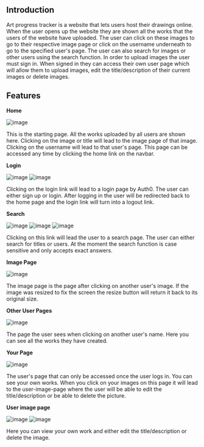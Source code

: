 <h2>Introduction</h2>

Art progress tracker is a website that lets users host their drawings online. When the user opens up the website they are shown all the works that
the users of the website have uploaded. The user can click on these images to go to their respective image page or click on the username underneath 
to go to the specified user's page. The user can also search for images or other users using the search function. In order to upload images the user must
sign in. When signed in they can access their own user page which will allow them to upload images, edit the title/description of their current images or
delete images.

Features
----

__Home__ 

![image](https://user-images.githubusercontent.com/38774593/214182146-5801c75a-1f59-4d7e-bacc-7c840d695619.png)

This is the starting page. All the works uploaded by all users are shown here. Clicking on the image or title will lead to the image page of that image.
Clicking on the username will lead to that user's page. This page can be accessed any time by clicking the home link on the navbar.

__Login__

![image](https://user-images.githubusercontent.com/38774593/214182666-72c2eb36-4a96-482f-95dd-88c294782ef4.png)
![image](https://user-images.githubusercontent.com/38774593/214182774-21e0833e-af2c-488a-b1ee-2c3780ea88cd.png)

Clicking on the login link will lead to a login page by Auth0. The user can either sign up or login. After logging in the user will be redirected back to the home
page and the login link will turn into a logout link.

__Search__

![image](https://user-images.githubusercontent.com/38774593/214183303-8bb3a732-3110-4484-a3dc-07d41e02cf45.png)
![image](https://user-images.githubusercontent.com/38774593/214183399-945c71e8-6d92-4257-acd0-ba2dd8512f86.png)
![image](https://user-images.githubusercontent.com/38774593/214183575-28739cb5-e322-45ae-a7de-3c66c8135578.png)

Clicking on this link will lead the user to a search page. The user can either search for titles or users. At the moment the search function is case sensitive
and only accepts exact answers.

__Image Page__

![image](https://user-images.githubusercontent.com/38774593/214183712-d9e87266-5ffa-4644-8451-91a1e9f192c3.png)

The image page is the page after clicking on another user's image. If the image was resized to fix the screen the resize button will return it back to its original
size. 

__Other User Pages__

![image](https://user-images.githubusercontent.com/38774593/214183806-2fe468b6-0386-4869-b098-f1d7b8349428.png)


The page the user sees when clicking on another user's name. Here you can see all the works they have created.

__Your Page__

![image](https://user-images.githubusercontent.com/38774593/214183889-31162026-f908-470c-b4e3-7645c2124c25.png)


The user's page that can only be accessed once the user logs in. You can see your own works. When you click on your images on this page it will lead to
the user-image-page where the user will be able to edit the title/description or be able to delete the picture.

__User image page__

![image](https://user-images.githubusercontent.com/38774593/214184522-51e450fe-dc4c-4303-99ab-d8dca4950737.png)
![image](https://user-images.githubusercontent.com/38774593/214184669-ef168abe-2331-4aa0-98b5-5d73ba474ba6.png)



Here you can view your own work and either edit the title/description or delete the image.

